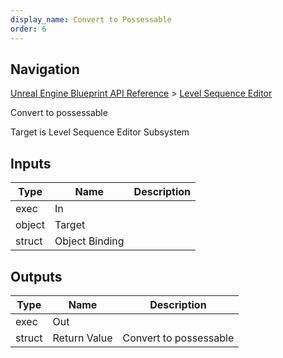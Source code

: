 ```yaml
---
display_name: Convert to Possessable
order: 6
---
```

## Navigation

[Unreal Engine Blueprint API Reference](https://dev.epicgames.com/documentation/en-us/unreal-engine/BlueprintAPI) > [Level Sequence Editor](https://dev.epicgames.com/documentation/en-us/unreal-engine/BlueprintAPI/LevelSequenceEditor)

Convert to possessable

Target is Level Sequence Editor Subsystem

## Inputs

| Type | Name | Description |
| --- | --- | --- |
| exec | In |  |
| object | Target |  |
| struct | Object Binding |  |

## Outputs

| Type | Name | Description |
| --- | --- | --- |
| exec | Out |  |
| struct | Return Value | Convert to possessable |
